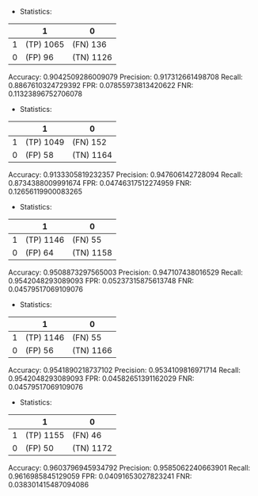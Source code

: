 * Statistics: 

|          |    1     |    0     |
|----------|----------|----------|
|    1     |(TP) 1065 | (FN) 136 |
|    0     | (FP) 96  |(TN) 1126 |
Accuracy: 0.9042509286009079
Precision: 0.917312661498708
Recall: 0.8867610324729392
FPR: 0.07855973813420622
FNR: 0.11323896752706078
* Statistics: 

|          |    1     |    0     |
|----------|----------|----------|
|    1     |(TP) 1049 | (FN) 152 |
|    0     | (FP) 58  |(TN) 1164 |
Accuracy: 0.9133305819232357
Precision: 0.947606142728094
Recall: 0.8734388009991674
FPR: 0.04746317512274959
FNR: 0.12656119900083265
* Statistics: 

|          |    1     |    0     |
|----------|----------|----------|
|    1     |(TP) 1146 | (FN) 55  |
|    0     | (FP) 64  |(TN) 1158 |
Accuracy: 0.9508873297565003
Precision: 0.947107438016529
Recall: 0.9542048293089093
FPR: 0.05237315875613748
FNR: 0.04579517069109076
* Statistics: 

|          |    1     |    0     |
|----------|----------|----------|
|    1     |(TP) 1146 | (FN) 55  |
|    0     | (FP) 56  |(TN) 1166 |
Accuracy: 0.9541890218737102
Precision: 0.9534109816971714
Recall: 0.9542048293089093
FPR: 0.04582651391162029
FNR: 0.04579517069109076
* Statistics: 

|          |    1     |    0     |
|----------|----------|----------|
|    1     |(TP) 1155 | (FN) 46  |
|    0     | (FP) 50  |(TN) 1172 |
Accuracy: 0.9603796945934792
Precision: 0.9585062240663901
Recall: 0.9616985845129059
FPR: 0.04091653027823241
FNR: 0.038301415487094086